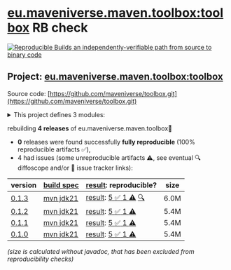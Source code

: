 [eu.maveniverse.maven.toolbox:toolbox](https://central.sonatype.com/artifact/eu.maveniverse.maven.toolbox/toolbox/versions) RB check
=======

[![Reproducible Builds](https://reproducible-builds.org/images/logos/rb.svg) an independently-verifiable path from source to binary code](https://reproducible-builds.org/)

## Project: [eu.maveniverse.maven.toolbox:toolbox](https://central.sonatype.com/artifact/eu.maveniverse.maven.toolbox/toolbox/versions)

Source code: [https://github.com/maveniverse/toolbox.git](https://github.com/maveniverse/toolbox.git)

<details><summary>This project defines 3 modules:</summary>

* [eu.maveniverse.maven.plugins:toolbox](https://central.sonatype.com/artifact/eu.maveniverse.maven.plugins/toolbox/0.1.3)
* [eu.maveniverse.maven.toolbox:shared](https://central.sonatype.com/artifact/eu.maveniverse.maven.toolbox/shared/0.1.3)
* [eu.maveniverse.maven.toolbox:toolbox](https://central.sonatype.com/artifact/eu.maveniverse.maven.toolbox/toolbox/0.1.3)
</details>

rebuilding **4 releases** of eu.maveniverse.maven.toolbox:toolbox:
- **0** releases were found successfully **fully reproducible** (100% reproducible artifacts :white_check_mark:),
- 4 had issues (some unreproducible artifacts :warning:, see eventual :mag: diffoscope and/or :memo: issue tracker links):

| version | [build spec](/BUILDSPEC.md) | [result](https://reproducible-builds.org/docs/jvm/): reproducible? | size |
| -- | --------- | ------ | -- |
| [0.1.3](https://central.sonatype.com/artifact/eu.maveniverse.maven.toolbox/toolbox/0.1.3/pom) | [mvn jdk21](toolbox-0.1.3.buildspec) | [result](toolbox-0.1.3.buildinfo): [5 :white_check_mark:  1 :warning:](toolbox-0.1.3.buildcompare) [:mag:](toolbox-0.1.3.diffoscope) | 6.0M |
| [0.1.2](https://central.sonatype.com/artifact/eu.maveniverse.maven.toolbox/toolbox/0.1.2/pom) | [mvn jdk21](toolbox-0.1.2.buildspec) | [result](toolbox-0.1.2.buildinfo): [5 :white_check_mark:  1 :warning:](toolbox-0.1.2.buildcompare) | 5.4M |
| [0.1.1](https://central.sonatype.com/artifact/eu.maveniverse.maven.toolbox/toolbox/0.1.1/pom) | [mvn jdk21](toolbox-0.1.1.buildspec) | [result](toolbox-0.1.1.buildinfo): [5 :white_check_mark:  1 :warning:](toolbox-0.1.1.buildcompare) | 5.4M |
| [0.1.0](https://central.sonatype.com/artifact/eu.maveniverse.maven.toolbox/toolbox/0.1.0/pom) | [mvn jdk21](toolbox-0.1.0.buildspec) | [result](toolbox-0.1.0.buildinfo): [5 :white_check_mark:  1 :warning:](toolbox-0.1.0.buildcompare) | 5.4M |

<i>(size is calculated without javadoc, that has been excluded from reproducibility checks)</i>

